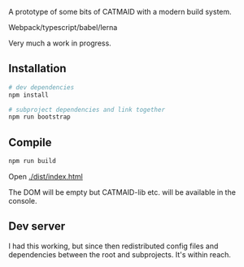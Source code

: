 A prototype of some bits of CATMAID with a modern build system.

Webpack/typescript/babel/lerna

Very much a work in progress.

## Installation

```bash
# dev dependencies
npm install

# subproject dependencies and link together
npm run bootstrap
```

## Compile

```bash
npm run build
```

Open [./dist/index.html](./dist/index.html)

The DOM will be empty but CATMAID-lib etc. will be available in the console.

## Dev server

I had this working, but since then redistributed config files and dependencies between 
the root and subprojects.
It's within reach.

